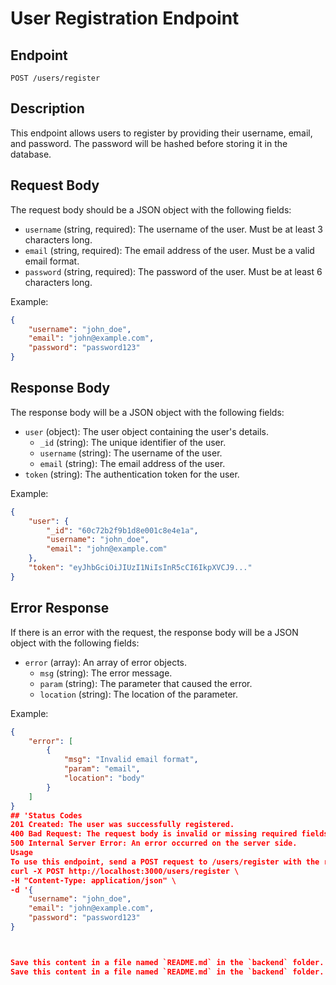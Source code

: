 # User Registration Endpoint

## Endpoint
`POST /users/register`

## Description
This endpoint allows users to register by providing their username, email, and password. The password will be hashed before storing it in the database.

## Request Body
The request body should be a JSON object with the following fields:
- `username` (string, required): The username of the user. Must be at least 3 characters long.
- `email` (string, required): The email address of the user. Must be a valid email format.
- `password` (string, required): The password of the user. Must be at least 6 characters long.

Example:
```json
{
    "username": "john_doe",
    "email": "john@example.com",
    "password": "password123"
}
```

## Response Body
The response body will be a JSON object with the following fields:
- `user` (object): The user object containing the user's details.
  - `_id` (string): The unique identifier of the user.
  - `username` (string): The username of the user.
  - `email` (string): The email address of the user.
- `token` (string): The authentication token for the user.

Example:
```json
{
    "user": {
        "_id": "60c72b2f9b1d8e001c8e4e1a",
        "username": "john_doe",
        "email": "john@example.com"
    },
    "token": "eyJhbGciOiJIUzI1NiIsInR5cCI6IkpXVCJ9..."
}
```

## Error Response
If there is an error with the request, the response body will be a JSON object with the following fields:
- `error` (array): An array of error objects.
  - `msg` (string): The error message.
  - `param` (string): The parameter that caused the error.
  - `location` (string): The location of the parameter.

Example:
```json
{
    "error": [
        {
            "msg": "Invalid email format",
            "param": "email",
            "location": "body"
        }
    ]
}
## 'Status Codes
201 Created: The user was successfully registered.
400 Bad Request: The request body is invalid or missing required fields.
500 Internal Server Error: An error occurred on the server side.
Usage
To use this endpoint, send a POST request to /users/register with the required JSON body.
curl -X POST http://localhost:3000/users/register \
-H "Content-Type: application/json" \
-d '{
    "username": "john_doe",
    "email": "john@example.com",
    "password": "password123"
}



Save this content in a file named `README.md` in the `backend` folder.
Save this content in a file named `README.md` in the `backend` folder.